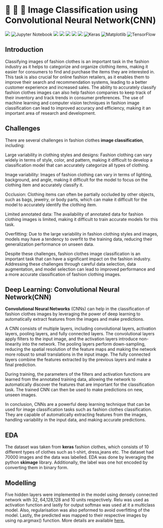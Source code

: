  # :dress: :necktie: :shirt: Image Classification using Convolutional Neural Network(CNN) 
 

[![](https://img.shields.io/badge/Python-FFD43B?style=for-the-badge&logo=python&logoColor=darkgreen)](https://www.python.org) 
![Jupyter Notebook](https://img.shields.io/badge/jupyter-%23FA0F00.svg?style=for-the-badge&logo=jupyter&logoColor=white)
[![](https://img.shields.io/badge/scikit_learn-F7931E?style=for-the-badge&logo=scikit-learn&logoColor=white)](https://scikit-learn.org/stable/)
[![](https://img.shields.io/badge/SciPy-654FF0?style=for-the-badge&logo=SciPy&logoColor=white)](https://www.scipy.org)
[![](https://img.shields.io/badge/Numpy-777BB4?style=for-the-badge&logo=numpy&logoColor=white)](https://numpy.org) 
[![](https://img.shields.io/badge/Pandas-2C2D72?style=for-the-badge&logo=pandas&logoColor=white)](https://pandas.pydata.org) 
[![](https://img.shields.io/badge/conda-342B029.svg?&style=for-the-badge&logo=anaconda&logoColor=white)](https://www.anaconda.com)
![Keras](https://img.shields.io/badge/Keras-%23D00000.svg?style=for-the-badge&logo=Keras&logoColor=white)
![Matplotlib](https://img.shields.io/badge/Matplotlib-%23ffffff.svg?style=for-the-badge&logo=Matplotlib&logoColor=black)
![TensorFlow](https://img.shields.io/badge/TensorFlow-%23FF6F00.svg?style=for-the-badge&logo=TensorFlow&logoColor=white)

## Introduction 

Classifying images of fashion clothes is an important task in the fashion industry as it helps to categorize and organize clothing items, making it easier for consumers to find and purchase the items they are interested in. This task is also crucial for online fashion retailers, as it enables them to improve their search and recommendation systems, leading to a better customer experience and increased sales. The ability to accurately classify fashion clothes images can also help fashion companies to keep track of their inventory and track trends in consumer preferences. The use of machine learning and computer vision techniques in fashion image
classification can lead to improved accuracy and efficiency, making it an important area of research and development.

## Challenges

There are several challenges in fashion clothes __image classification__, including:

Large variability in clothing styles and designs: Fashion clothing can vary widely in terms of style, color, and pattern, making it difficult to develop a classification model that can accurately categorize all types of clothing.

Image variability: Images of fashion clothing can vary in terms of lighting, background, and angle, making it difficult for the model to focus on the clothing item and accurately classify it.

Occlusion: Clothing items can often be partially occluded by other objects, such as bags, jewelry, or body parts, which can make it difficult for the model to accurately identify the clothing item.

Limited annotated data: The availability of annotated data for fashion clothing images is limited, making it difficult to train accurate models for this task.

Overfitting: Due to the large variability in fashion clothing styles and images, models may have a tendency to overfit to the training data, reducing their generalization performance on unseen data.

Despite these challenges, fashion clothes image classification is an important task that can have a significant impact on the fashion industry. Addressing these challenges through careful data selection, data augmentation, and model selection can lead to improved performance and a more accurate classification of fashion clothing images.

## Deep Learning: Convolutional Neural Network(CNN) 
__Convolutional Neural Networks__ (CNNs) can help in the classification of fashion clothes images by leveraging the power of deep learning to automatically extract features from the images and make predictions.

A CNN consists of multiple layers, including convolutional layers, activation layers, pooling layers, and fully connected layers. The convolutional layers apply filters to the input image, and the activation layers introduce non-linearity into the network. The pooling layers perform down-sampling, reducing the spatial resolution of the feature maps and making the network more robust to small translations in the input image. The fully connected layers combine the features extracted by the previous layers and make a final prediction.

During training, the parameters of the filters and activation functions are learned from the annotated training data, allowing the network to automatically discover the features that are important for the classification task. The trained CNN can then be used to make predictions on new, unseen images.

In conclusion, CNNs are a powerful deep learning technique that can be used for image classification tasks such as fashion clothes classification. They are capable of automatically extracting features from the images, handling variability in the input data, and making accurate predictions.


## EDA
The dataset was taken from __keras__ fashion clothes, which consists of 10 different types of clothes such as t-shirt, dress,jeans etc. The dataset had
70000 images and the data was labelled. 
EDA was done by leveraging the python __skimage__ library. Additionally, the label was one hot encoded by converting them in binary form. 

## Modelling

Five hidden layers were implemented in the model using densely connected network with 32, 64,128,128 and 10 units respectively. Relu was used as activation
function and lastly for output softmax was used at it a multiclass model.  Also, regularisation was also peformed to avoid overfitting of the model. 
Lastly, the predicted was mapped to their respective images by using np.argmax() function. More details are available [here.](https://github.com/iqrabismii/Computer-Vision-Projects/blob/main/ImageClassificationUsingCNN/ImageDetectionUsingCNN%20(1).ipynb)

















